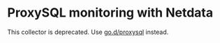 <!--
title: "ProxySQL monitoring with Netdata"
custom_edit_url: https://github.com/netdata/netdata/edit/master/collectors/python.d.plugin/proxysql/README.md
sidebar_label: "ProxySQL"
-->

# ProxySQL monitoring with Netdata

This collector is deprecated.
Use [go.d/proxysql](https://github.com/netdata/go.d.plugin/tree/master/modules/proxysql#proxysql-monitoring-with-netdata)
instead.